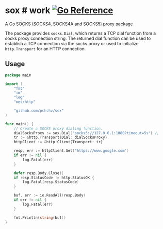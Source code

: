 # sox # work [![Go Reference](https://pkg.go.dev/badge/github.com/pchchv/sox.svg)](https://pkg.go.dev/github.com/pchchv/sox)
A Go SOCKS (SOCKS4, SOCKS4A and SOCKS5) proxy package

The package provides `socks.Dial`, which returns a TCP dial function from a socks proxy connection string.
The returned dial function can be used to establish a TCP connection via the socks proxy or used to initialize `http.Transport` for an HTTP connection.


## Usage

```go
package main

import (
	"fmt"
	"io"
	"log"
	"net/http"

	"github.com/pchchv/sox"
)

func main() {
	// Create a SOCKS proxy dialing function.
	dialSocksProxy := sox.Dial("socks5://127.0.0.1:1080?timeout=5s") // user/password authentication
	tr := &http.Transport{Dial: dialSocksProxy}
	httpClient := &http.Client{Transport: tr}

	resp, err := httpClient.Get("https://www.google.com")
	if err != nil {
		log.Fatal(err)
	}

	defer resp.Body.Close()
	if resp.StatusCode != http.StatusOK {
		log.Fatal(resp.StatusCode)
	}

	buf, err := io.ReadAll(resp.Body)
	if err != nil {
		log.Fatal(err)
	}

	fmt.Println(string(buf))
}
```